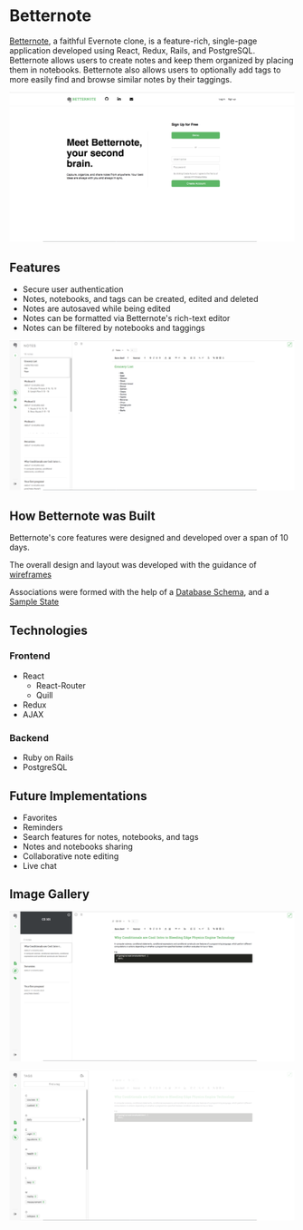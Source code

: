 # Betternote

[Betternote](https://better-note.herokuapp.com), a faithful Evernote clone, is a feature-rich, single-page application developed using React, Redux, Rails, and PostgreSQL. Betternote allows users to create notes and keep them organized by placing them in notebooks. Betternote also allows users to optionally add tags to more easily find and browse similar notes by their taggings.

![gallery_image](https://raw.githubusercontent.com/alvink92/betternote/master/docs/images/gallery/splash_page.png)

## Features

  * Secure user authentication
  * Notes, notebooks, and tags can be created, edited and deleted
  * Notes are autosaved while being edited
  * Notes can be formatted via Betternote's rich-text editor
  * Notes can be filtered by notebooks and taggings

![notes_index](https://raw.githubusercontent.com/alvink92/betternote/master/docs/images/gallery/note_show.png)

## How Betternote was Built

Betternote's core features were designed and developed over a span of 10 days.

The overall design and layout was developed with the guidance of [wireframes](https://github.com/alvink92/betternote/wiki/wireframes)

Associations were formed with the help of a [Database Schema](https://github.com/alvink92/betternote/wiki/wireframes), and a [Sample State](https://github.com/alvink92/betternote/wiki/Sample-State)

## Technologies

### Frontend
 * React
   * React-Router
   * Quill
 * Redux
 * AJAX

### Backend
 * Ruby on Rails
 * PostgreSQL

## Future Implementations
 * Favorites
 * Reminders
 * Search features for notes, notebooks, and tags
 * Notes and notebooks sharing
 * Collaborative note editing
 * Live chat


 ## Image Gallery

![notes_by_notebook](https://raw.githubusercontent.com/alvink92/betternote/master/docs/images/gallery/notes_by_notebook.png)


![tags_index](https://raw.githubusercontent.com/alvink92/betternote/master/docs/images/gallery/tags_index.png)
